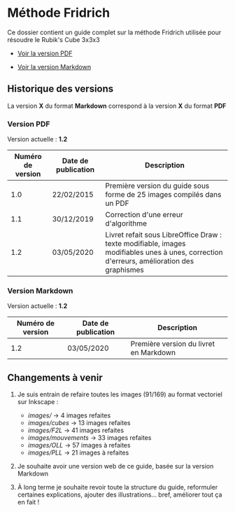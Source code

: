 # Méthode Fridrich

Ce dossier contient un guide complet sur la méthode Fridrich utilisée pour résoudre le Rubik's Cube 3x3x3

- [Voir la version PDF](Méthode_Fridrich.pdf)

- [Voir la version Markdown](Méthode_Fridrich.md)

## Historique des versions

La version **X** du format **Markdown** correspond à la version **X** du format **PDF**

### Version PDF

Version actuelle : **1.2**

| Numéro de version | Date de publication | Description |
| ----------------- | ------------------- | ----------- |
| 1.0 | 22/02/2015 | Première version du guide sous forme de 25 images compilés dans un PDF |
| 1.1 | 30/12/2019 | Correction d'une erreur d'algorithme |
| 1.2 | 03/05/2020 | Livret refait sous LibreOffice Draw : texte modifiable, images modifiables unes à unes, correction d'erreurs, amélioration des graphismes |

### Version Markdown

Version actuelle : **1.2**

| Numéro de version | Date de publication | Description |
| ----------------- | ------------------- | ----------- |
| 1.2 | 03/05/2020 | Première version du livret en Markdown |

## Changements à venir

1. Je suis entrain de refaire toutes les images (91/169) au format vectoriel sur Inkscape :

    - *images/* → 4 images refaites
    - *images/cubes* → 13 images refaites
    - *images/F2L* → 41 images refaites
    - *images/mouvements* → 33 images refaites
    - *images/OLL* → 57 images à refaites
    - *images/PLL* → 21 images à refaites

2. Je souhaite avoir une version web de ce guide, basée sur la version Markdown

3. À long terme je souhaite revoir toute la structure du guide, reformuler certaines explications, ajouter des illustrations... bref, améliorer tout ça en fait !
